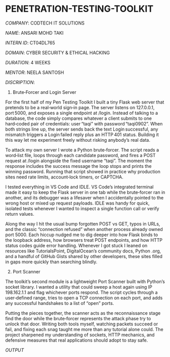# PENETRATION-TESTING-TOOLKIT

*COMPANY*: CODTECH IT SOLUTIONS

*NAME*: ANSARI MOHD TAKI 

*INTERN ID*: CT04DL765

*DOMAIN*: CYBER SECURITY & ETHICAL HACKING

*DURATION*: 4 WEEKS

*MENTOR*: NEELA SANTOSH

*DISCRIPTION*:  

1. Brute‑Forcer and Login Server

For the first half of my Pen Testing Toolkit I built a tiny Flask web server that pretends to be a real‑world sign‑in page. The server listens on 127.0.0.1, port 5000, and exposes a single endpoint at /login. Instead of talking to a database, the code simply compares whatever a client submits to one hard‑coded pair of credentials: user “taqi” with password “taqi0902”. When both strings line up, the server sends back the text Login successful, any mismatch triggers a Login failed reply plus an HTTP 401 status. Building it this way let me experiment freely without risking anybody’s real data.

To attack my own server I wrote a Python brute‑forcer. The script reads a word‑list file, loops through each candidate password, and fires a POST request at /login alongside the fixed username “taqi”. The moment the response includes the success message the loop stops and prints the winning password. Running that script showed in practice why production sites need rate limits, account‑lock timers, or CAPTCHA.

I tested everything in VS Code and IDLE. VS Code’s integrated terminal made it easy to keep the Flask server in one tab while the brute‑forcer ran in another, and its debugger was a lifesaver when I accidentally pointed to the wrong host or mixed up request payloads. IDLE was handy for quick, isolated tests whenever I wanted to inspect a single function call or verify return values.

Along the way I hit the usual bump forgotten POST vs GET, typos in URLs, and the classic “connection refused” when another process already owned port 5000. Each hiccup nudged me to dig deeper into how Flask binds to the loopback address, how browsers treat POST endpoints, and how HTTP status codes guide error handling. Whenever I got stuck I leaned on resources like TutorialsPoint, DigitalOcean’s community docs, Python .org, and a handful of GitHub Gists shared by other developers, these sites filled in gaps more quickly than searching blindly.

2. Port Scanner

The toolkit’s second module is a lightweight Port Scanner built with Python’s socket library. I wanted a utility that could sweep a host again using IP 198.162.1.1 and flag whichever ports respond. The script cycles through a user‑defined range, tries to open a TCP connection on each port, and adds any successful handshakes to a list of “open” ports.

Putting the pieces together, the scanner acts as the reconnaissance stage find the door while the brute‑forcer represents the attack phase try to unlock that door. Writing both tools myself, watching packets succeed or fail, and fixing each snag taught me more than any tutorial alone could. The project sharpened my understanding of sockets, HTTP mechanics, and defensive measures that real applications should adopt to stay safe.

*OUTPUT*
